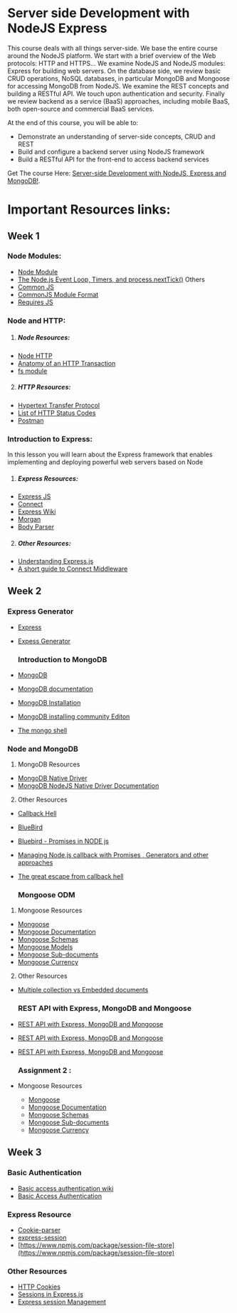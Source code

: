 # Server side Development with NodeJS Express
This course deals with all things server-side. We base the entire course around the NodeJS platform. We start with a brief overview of the Web protocols: HTTP and HTTPS...
We examine NodeJS and NodeJS modules: Express for building web servers. On the database side, we review basic CRUD operations, NoSQL databases, in particular MongoDB and Mongoose for accessing MongoDB from NodeJS. We examine the REST concepts and building a RESTful API. We touch upon authentication and security. Finally we review backend as a service (BaaS) approaches, including mobile BaaS, both open-source and commercial BaaS services.

At the end of this course, you will be able to:

* Demonstrate an understanding of server-side concepts, CRUD and REST
* Build and configure a backend server using NodeJS framework
* Build a RESTful API for the front-end to access backend services


Get The course Here: [Server-side Development with NodeJS, Express and MongoDB!](https://www.coursera.org/learn/server-side-nodejs).

# Important Resources links: 
## Week 1
 ### Node Modules:

*  [Node Module](https://nodejs.org/api/modules.html)
* [The Node.js Event Loop, Timers, and process.nextTick()](https://nodejs.org/en/docs/guides/event-loop-timers-and-nexttick/)
Others
* [Common JS](http://www.commonjs.org/)
* [CommonJS Module Format](http://wiki.commonjs.org/wiki/Modules/1.1.1)
* [Requires JS](http://requirejs.org/)

### Node and HTTP:

1. ##### Node Resources:

* [Node HTTP](https://nodejs.org/api/http.html)
* [Anatomy of an HTTP Transaction](https://nodejs.org/en/docs/guides/anatomy-of-an-http-transaction/)
* [fs module](https://nodejs.org/api/fs.html)

2. ##### HTTP Resources:

* [Hypertext Transfer Protocol](https://en.wikipedia.org/wiki/Hypertext_Transfer_Protocol)
* [List of HTTP Status Codes](https://en.wikipedia.org/wiki/List_of_HTTP_status_codes)
* [Postman](http://getpostman.com/)

### Introduction to Express:
In this lesson you will learn about the Express framework that enables implementing and deploying powerful web servers based on Node

1. ##### Express Resources:

* [Express JS](http://expressjs.com/)
* [Connect](https://github.com/senchalabs/connect)
* [Express Wiki](https://github.com/expressjs/express/wiki)
* [Morgan](https://github.com/expressjs/morgan)
* [Body Parser](https://github.com/expressjs/body-parser)

2. ##### Other Resources:

* [Understanding Express.js](http://evanhahn.com/understanding-express/)
* [A short guide to Connect Middleware](https://stephensugden.com/middleware_guide/)


## Week 2
  ### Express Generator
* [Express](http://expressjs.com/)
* [Expess Generator](http://expressjs.com/en/starter/generator.html)

  ### Introduction to MongoDB
* [MongoDB](http://www.mongodb.org/)
* [MongoDB documentation](http://docs.mongodb.org/manual/)
* [MongoDB Installation](http://docs.mongodb.org/manual/installation/)
* [MongoDB installing community Editon](https://docs.mongodb.com/manual/administration/install-community/)
* [The mongo shell](http://docs.mongodb.org/manual/mongo/)

 ### Node and MongoDB
1. MongoDB Resources
* [MongoDB Native Driver](https://github.com/mongodb/node-mongodb-native)
* [MongoDB NodeJS Native Driver Documentation](http://mongodb.github.io/node-mongodb-native/)
2. Other Resources
* [Callback Hell](http://callbackhell.com/)
* [BlueBird](http://bluebirdjs.com/docs/getting-started.html)
* [Bluebird - Promises in NODE js](https://alexperry.io/node/2015/03/25/promises-in-node.html)
* [Managing Node.js callback with Promises , Generators and other approaches](https://strongloop.com/strongblog/node-js-callback-hell-promises-generators/)
* [The great escape from callback hell](https://medium.com/@js_tut/the-great-escape-from-callback-hell-3006fa2c82e)

     ### Mongoose ODM
1. Mongoose Resources
* [Mongoose](http://mongoosejs.com/)
* [Mongoose Documentation](http://mongoosejs.com/docs/guide.html)
* [Mongoose Schemas](http://mongoosejs.com/docs/guide.html)
* [Mongoose Models](http://mongoosejs.com/docs/models.html)
* [Mongoose Sub-documents](http://mongoosejs.com/docs/subdocs.html)
* [Mongoose Currency](https://www.npmjs.com/package/mongoose-currency)

2. Other Resources
* [Multiple collection vs Embedded documents](http://openmymind.net/Multiple-Collections-Versus-Embedded-Documents/#1)
  
  ### REST API with Express, MongoDB and Mongoose

* [REST API with Express, MongoDB and Mongoose](https://scotch.io/tutorials/build-a-restful-api-using-node-and-express-4)
* [REST API with Express, MongoDB and Mongoose](http://adrianmejia.com/blog/2014/10/01/creating-a-restful-api-tutorial-with-nodejs-and-mongodb/)
* [REST API with Express, MongoDB and Mongoose](http://cwbuecheler.com/web/tutorials/2014/restful-web-app-node-express-mongodb/)

  ### Assignment 2 :
* Mongoose Resources
  * [Mongoose](http://mongoosejs.com/)
  * [Mongoose Documentation](http://mongoosejs.com/docs/guide.html)
  * [Mongoose Schemas](http://mongoosejs.com/docs/guide.html)
  * [Mongoose Sub-documents](http://mongoosejs.com/docs/subdocs.html)
  * [Mongoose Currency](https://www.npmjs.com/package/mongoose-currency)

## Week 3

  ### Basic Authentication 
* [Basic access authentication wiki](https://en.wikipedia.org/wiki/Basic_access_authentication)
* [Basic Access Authentication](https://developer.mozilla.org/en-US/docs/Web/HTTP/Basic_access_authentication)

 ### Express Resource
* [Cookie-parser](https://github.com/expressjs/cookie-parser)
* [express-session](https://github.com/expressjs/session)
* [https://www.npmjs.com/package/session-file-store](https://www.npmjs.com/package/session-file-store)

 ### Other Resources
* [HTTP Cookies](https://en.wikipedia.org/wiki/HTTP_cookie)
* [Sessions in Express.js](http://expressjs-book.com/index.html%3Fp=128.html)
* [Express session Management](http://www.javabeat.net/expressjs-session-management/)